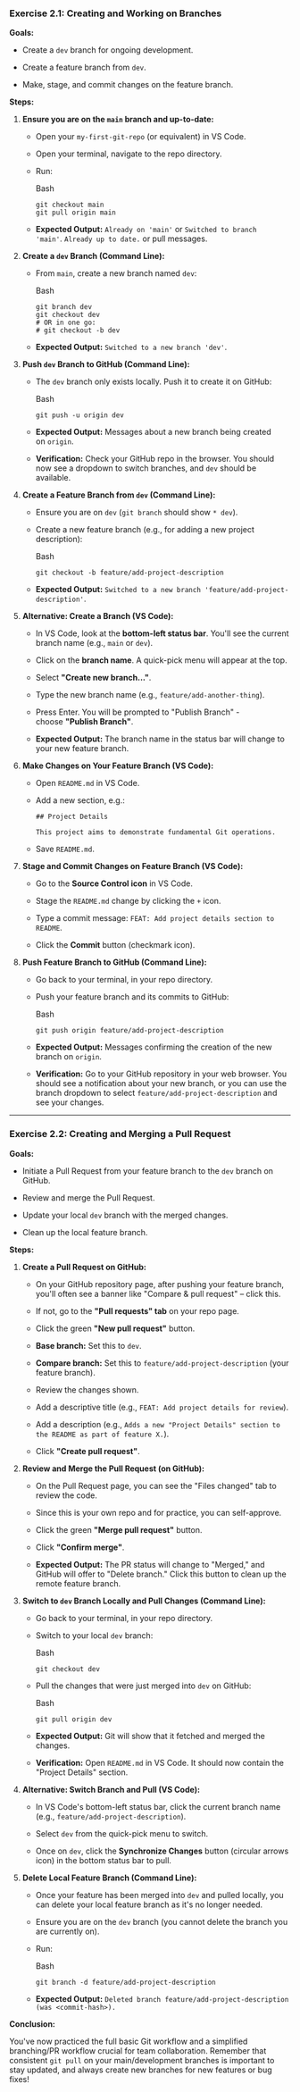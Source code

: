 ### Exercise 2.1: Creating and Working on Branches

**Goals:**

- Create a `dev` branch for ongoing development.
    
- Create a feature branch from `dev`.
    
- Make, stage, and commit changes on the feature branch.
    

**Steps:**

1. **Ensure you are on the `main` branch and up-to-date:**
    
    - Open your `my-first-git-repo` (or equivalent) in VS Code.
        
    - Open your terminal, navigate to the repo directory.
        
    - Run:
        
        Bash
        
        ```
        git checkout main
        git pull origin main
        ```
        
    - **Expected Output:** `Already on 'main'` or `Switched to branch 'main'`. `Already up to date.` or pull messages.
        
2. **Create a `dev` Branch (Command Line):**
    
    - From `main`, create a new branch named `dev`:
        
        Bash
        
        ```
        git branch dev
        git checkout dev
        # OR in one go:
        # git checkout -b dev
        ```
        
    - **Expected Output:** `Switched to a new branch 'dev'`.
        
3. **Push `dev` Branch to GitHub (Command Line):**
    
    - The `dev` branch only exists locally. Push it to create it on GitHub:
        
        Bash
        
        ```
        git push -u origin dev
        ```
        
    - **Expected Output:** Messages about a new branch being created on `origin`.
        
    - **Verification:** Check your GitHub repo in the browser. You should now see a dropdown to switch branches, and `dev` should be available.
        
4. **Create a Feature Branch from `dev` (Command Line):**
    
    - Ensure you are on `dev` (`git branch` should show `* dev`).
        
    - Create a new feature branch (e.g., for adding a new project description):
        
        Bash
        
        ```
        git checkout -b feature/add-project-description
        ```
        
    - **Expected Output:** `Switched to a new branch 'feature/add-project-description'`.
        
5. **Alternative: Create a Branch (VS Code):**
    
    - In VS Code, look at the **bottom-left status bar**. You'll see the current branch name (e.g., `main` or `dev`).
        
    - Click on the **branch name**. A quick-pick menu will appear at the top.
        
    - Select **"Create new branch..."**.
        
    - Type the new branch name (e.g., `feature/add-another-thing`).
        
    - Press Enter. You will be prompted to "Publish Branch" - choose **"Publish Branch"**.
        
    - **Expected Output:** The branch name in the status bar will change to your new feature branch.
        
6. **Make Changes on Your Feature Branch (VS Code):**
    
    - Open `README.md` in VS Code.
        
    - Add a new section, e.g.:
        
        ```
        ## Project Details
        
        This project aims to demonstrate fundamental Git operations.
        ```
        
    - Save `README.md`.
        
7. **Stage and Commit Changes on Feature Branch (VS Code):**
    
    - Go to the **Source Control icon** in VS Code.
        
    - Stage the `README.md` change by clicking the `+` icon.
        
    - Type a commit message: `FEAT: Add project details section to README`.
        
    - Click the **Commit** button (checkmark icon).
        
8. **Push Feature Branch to GitHub (Command Line):**
    
    - Go back to your terminal, in your repo directory.
        
    - Push your feature branch and its commits to GitHub:
        
        Bash
        
        ```
        git push origin feature/add-project-description
        ```
        
    - **Expected Output:** Messages confirming the creation of the new branch on `origin`.
        
    - **Verification:** Go to your GitHub repository in your web browser. You should see a notification about your new branch, or you can use the branch dropdown to select `feature/add-project-description` and see your changes.
        

---

### Exercise 2.2: Creating and Merging a Pull Request

**Goals:**

- Initiate a Pull Request from your feature branch to the `dev` branch on GitHub.
    
- Review and merge the Pull Request.
    
- Update your local `dev` branch with the merged changes.
    
- Clean up the local feature branch.
    

**Steps:**

1. **Create a Pull Request on GitHub:**
    
    - On your GitHub repository page, after pushing your feature branch, you'll often see a banner like "Compare & pull request" – click this.
        
    - If not, go to the **"Pull requests" tab** on your repo page.
        
    - Click the green **"New pull request"** button.
        
    - **Base branch:** Set this to `dev`.
        
    - **Compare branch:** Set this to `feature/add-project-description` (your feature branch).
        
    - Review the changes shown.
        
    - Add a descriptive title (e.g., `FEAT: Add project details for review`).
        
    - Add a description (e.g., `Adds a new "Project Details" section to the README as part of feature X.`).
        
    - Click **"Create pull request"**.
        
2. **Review and Merge the Pull Request (on GitHub):**
    
    - On the Pull Request page, you can see the "Files changed" tab to review the code.
        
    - Since this is your own repo and for practice, you can self-approve.
        
    - Click the green **"Merge pull request"** button.
        
    - Click **"Confirm merge"**.
        
    - **Expected Output:** The PR status will change to "Merged," and GitHub will offer to "Delete branch." Click this button to clean up the remote feature branch.
        
3. **Switch to `dev` Branch Locally and Pull Changes (Command Line):**
    
    - Go back to your terminal, in your repo directory.
        
    - Switch to your local `dev` branch:
        
        Bash
        
        ```
        git checkout dev
        ```
        
    - Pull the changes that were just merged into `dev` on GitHub:
        
        Bash
        
        ```
        git pull origin dev
        ```
        
    - **Expected Output:** Git will show that it fetched and merged the changes.
        
    - **Verification:** Open `README.md` in VS Code. It should now contain the "Project Details" section.
        
4. **Alternative: Switch Branch and Pull (VS Code):**
    
    - In VS Code's bottom-left status bar, click the current branch name (e.g., `feature/add-project-description`).
        
    - Select `dev` from the quick-pick menu to switch.
        
    - Once on `dev`, click the **Synchronize Changes** button (circular arrows icon) in the bottom status bar to pull.
        
5. **Delete Local Feature Branch (Command Line):**
    
    - Once your feature has been merged into `dev` and pulled locally, you can delete your local feature branch as it's no longer needed.
        
    - Ensure you are on the `dev` branch (you cannot delete the branch you are currently on).
        
    - Run:
        
        Bash
        
        ```
        git branch -d feature/add-project-description
        ```
        
    - **Expected Output:** `Deleted branch feature/add-project-description (was <commit-hash>).`
        

**Conclusion:**

You've now practiced the full basic Git workflow and a simplified branching/PR workflow crucial for team collaboration. Remember that consistent `git pull` on your main/development branches is important to stay updated, and always create new branches for new features or bug fixes!

